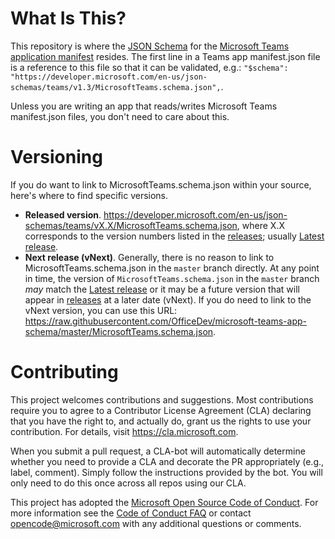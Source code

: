 # What Is This?

This repository is where the [JSON Schema](http://json-schema.org/) for the [Microsoft Teams application manifest](https://docs.microsoft.com/en-us/microsoftteams/platform/resources/schema/manifest-schema) resides. The first line in a Teams app manifest.json file is a reference to this file so that it can be validated, e.g.: `"$schema": "https://developer.microsoft.com/en-us/json-schemas/teams/v1.3/MicrosoftTeams.schema.json",`.

Unless you are writing an app that reads/writes Microsoft Teams manifest.json files, you don't need to care about this.

# Versioning

If you do want to link to MicrosoftTeams.schema.json within your source, here's where to find specific versions.
* **Released version**. https://developer.microsoft.com/en-us/json-schemas/teams/vX.X/MicrosoftTeams.schema.json, where X.X corresponds to 
the version numbers listed in the [releases](https://github.com/OfficeDev/microsoft-teams-app-schema/releases); usually [Latest release](https://github.com/OfficeDev/microsoft-teams-app-schema/releases/latest).
* **Next release (vNext)**. Generally, there is no reason to link to MicrosoftTeams.schema.json in the `master` branch directly. At any point in time, the version of `MicrosoftTeams.schema.json` in the `master` branch *may* match the [Latest release](https://github.com/OfficeDev/microsoft-teams-app-schema/releases/latest) or it may be a future version that will appear in [releases](https://github.com/OfficeDev/microsoft-teams-app-schema/releases) at a later date (vNext). If you do need to link to the vNext version, you can use this URL: https://raw.githubusercontent.com/OfficeDev/microsoft-teams-app-schema/master/MicrosoftTeams.schema.json. 

# Contributing

This project welcomes contributions and suggestions.  Most contributions require you to agree to a
Contributor License Agreement (CLA) declaring that you have the right to, and actually do, grant us
the rights to use your contribution. For details, visit https://cla.microsoft.com.

When you submit a pull request, a CLA-bot will automatically determine whether you need to provide
a CLA and decorate the PR appropriately (e.g., label, comment). Simply follow the instructions
provided by the bot. You will only need to do this once across all repos using our CLA.

This project has adopted the [Microsoft Open Source Code of Conduct](https://opensource.microsoft.com/codeofconduct/).
For more information see the [Code of Conduct FAQ](https://opensource.microsoft.com/codeofconduct/faq/) or
contact [opencode@microsoft.com](mailto:opencode@microsoft.com) with any additional questions or comments.
